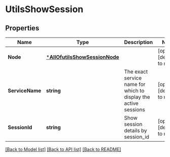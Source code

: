 # UtilsShowSession

## Properties
Name | Type | Description | Notes
------------ | ------------- | ------------- | -------------
**Node** | [***AllOfutilsShowSessionNode**](AllOfutilsShowSessionNode.md) |  | [optional] [default to null]
**ServiceName** | **string** | The exact service name for which to display the active sessions | [optional] [default to null]
**SessionId** | **string** | Show session details by session_id | [optional] [default to null]

[[Back to Model list]](../README.md#documentation-for-models) [[Back to API list]](../README.md#documentation-for-api-endpoints) [[Back to README]](../README.md)

